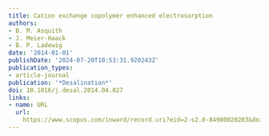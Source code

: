 ```yaml
---
title: Cation exchange copolymer enhanced electrosorption
authors:
- B. M. Asquith
- J. Meier-Haack
- B. P. Ladewig
date: '2014-01-01'
publishDate: '2024-07-20T10:53:31.920243Z'
publication_types:
- article-journal
publication: '*Desalination*'
doi: 10.1016/j.desal.2014.04.027
links:
- name: URL
  url: 
    https://www.scopus.com/inward/record.uri?eid=2-s2.0-84900020203&doi=10.1016%2fj.desal.2014.04.027&partnerID=40&md5=cb4a882127c6aa9bea319f6757e6d5de
---
```

